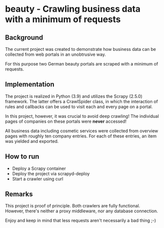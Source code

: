 # beauty - Crawling business data with a minimum of requests

## Background 

The current project was created to demonstrate how business data 
can be collected from web portals in an unobtrusive way.

For this purpose two German beauty portals are scraped 
with a minimum of requests.

## Implementation

The project is realized in Python (3.9) and utilizes the Scrapy (2.5.0) 
framework. The latter offers a CrawlSpider class, in which the interaction 
of rules and callbacks can be used to visit each and every page on a portal. 

In this project, however, it was crucial to avoid deep crawling! The 
individual pages of companies on these portals were **never** accessed!

All business data including cosmetic services were collected from overview 
pages with roughly ten company entries. For each of these entries, an item was 
yielded and exported.


## How to run

  - Deploy a Scrapy container 
  - Deploy the project via scrapyd-deploy
  - Start a crawler using curl 

## Remarks

This project is proof of principle. Both crawlers are fully functional. However, 
there's neither a proxy middleware, nor any database connection.

Enjoy and keep in mind that less requests aren't necessarily a bad thing ;-)
